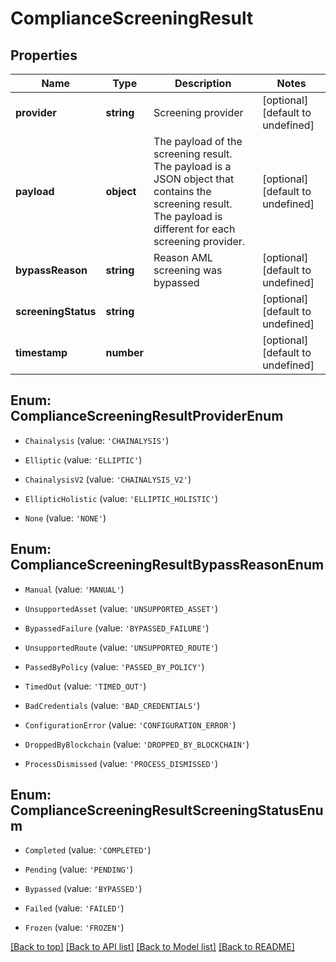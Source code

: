 # ComplianceScreeningResult

## Properties

|Name | Type | Description | Notes|
|------------ | ------------- | ------------- | -------------|
|**provider** | **string** | Screening provider | [optional] [default to undefined]|
|**payload** | **object** | The payload of the screening result. The payload is a JSON object that contains the screening result. The payload is different for each screening provider.  | [optional] [default to undefined]|
|**bypassReason** | **string** | Reason AML screening was bypassed | [optional] [default to undefined]|
|**screeningStatus** | **string** |  | [optional] [default to undefined]|
|**timestamp** | **number** |  | [optional] [default to undefined]|


## Enum: ComplianceScreeningResultProviderEnum


* `Chainalysis` (value: `'CHAINALYSIS'`)

* `Elliptic` (value: `'ELLIPTIC'`)

* `ChainalysisV2` (value: `'CHAINALYSIS_V2'`)

* `EllipticHolistic` (value: `'ELLIPTIC_HOLISTIC'`)

* `None` (value: `'NONE'`)



## Enum: ComplianceScreeningResultBypassReasonEnum


* `Manual` (value: `'MANUAL'`)

* `UnsupportedAsset` (value: `'UNSUPPORTED_ASSET'`)

* `BypassedFailure` (value: `'BYPASSED_FAILURE'`)

* `UnsupportedRoute` (value: `'UNSUPPORTED_ROUTE'`)

* `PassedByPolicy` (value: `'PASSED_BY_POLICY'`)

* `TimedOut` (value: `'TIMED_OUT'`)

* `BadCredentials` (value: `'BAD_CREDENTIALS'`)

* `ConfigurationError` (value: `'CONFIGURATION_ERROR'`)

* `DroppedByBlockchain` (value: `'DROPPED_BY_BLOCKCHAIN'`)

* `ProcessDismissed` (value: `'PROCESS_DISMISSED'`)



## Enum: ComplianceScreeningResultScreeningStatusEnum


* `Completed` (value: `'COMPLETED'`)

* `Pending` (value: `'PENDING'`)

* `Bypassed` (value: `'BYPASSED'`)

* `Failed` (value: `'FAILED'`)

* `Frozen` (value: `'FROZEN'`)





[[Back to top]](#) [[Back to API list]](../../README.md#documentation-for-api-endpoints) [[Back to Model list]](../../README.md#documentation-for-models) [[Back to README]](../../README.md)
